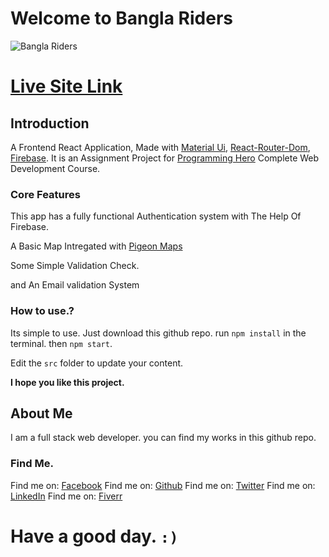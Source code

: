 # Welcome to Bangla Riders

![Bangla Riders](https://i.ibb.co/fYJVrT1/bangla-Riders.png)

# [Live Site Link](https://bangla-riders.web.app/)

## Introduction

A Frontend React Application, Made with [Material Ui](https://material-ui.com/), [React-Router-Dom](https://reactrouter.com/web/guides/quick-start), [Firebase](https://firebase.google.com/). It is an Assignment Project for [Programming Hero](https://web.programming-hero.com/) Complete Web Development Course.

### Core Features

This app has a fully functional Authentication system with The Help Of Firebase.

A Basic Map Intregated with [Pigeon Maps](https://pigeon-maps.js.org/)

Some Simple Validation Check.

and An Email validation System

### How to use.?

Its simple to use. Just download this github repo. run `npm install` in the terminal. then `npm start`.

Edit the `src` folder to update your content.

**I hope you like this project.**

## About Me

I am a full stack web developer. you can find my works in this github repo.

### Find Me.

Find me on: [Facebook](https://www.facebook.com/rayhanhossain.rahat.5/)
Find me on: [Github](https://github.com/Rahat47)
Find me on: [Twitter](https://twitter.com/RayhanH06640052)
Find me on: [LinkedIn](https://www.linkedin.com/in/rh-rahat/)
Find me on: [Fiverr](https://www.fiverr.com/rh_rahat_47?up_rollout=true)

# Have a good day. `:)`
